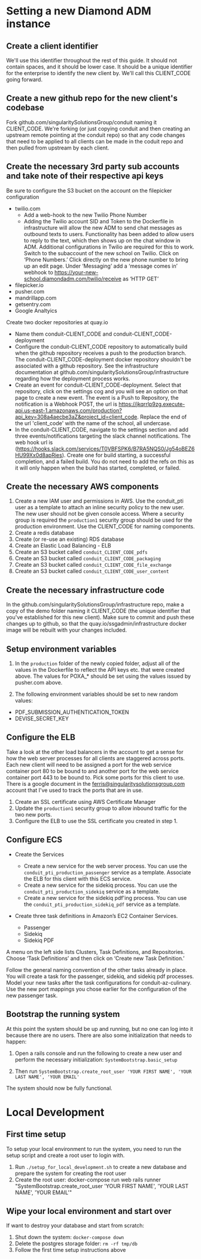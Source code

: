 Setting a new Diamond ADM instance
===

Create a client identifier
---
We'll use this identifier throughout the rest of this guide. It should not contain spaces, and it should be lower case. It should be a unique identifier for the enterprise to identify the new client by. We'll call this CLIENT_CODE going forward.

Create a new github repo for the new client's codebase
---
Fork github.com/singularitySolutionsGroup/conduit naming it CLIENT_CODE. We're forking (or just copying conduit and then creating an upstream remote pointing at the conduit repo) so that any code changes that need to be applied to all clients can be made in the coduit repo and then pulled from upstream by each client.

Create the necessary 3rd party sub accounts and take note of their respective api keys
---
Be sure to configure the S3 bucket on the account on the filepicker configuration

* twilio.com
  * Add a web-hook to the new Twilio Phone Number
  * Adding the Twilio account SID and Token to the Dockerfile in infrastructure will allow the new ADM to send chat messages as outbound texts to users. Functionality has been added to allow users to reply to the text, which then shows up on the chat window in ADM. Additional configurations in Twilio are required for this to work. Switch to the subaccount of the new school on Twilio. Click on ‘Phone Numbers.’ Click directly on the new phone number to bring up an edit page. Under ‘Messaging’ add a ‘message comes in’ webhook to https://your-new-school.diamondadm.com/twilio/receive as ‘HTTP GET’
* filepicker.io
* pusher.com
* mandrillapp.com
* getsentry.com
* Google Analtyics

Create two docker repositories at quay.io
* Name them conduit-CLIENT_CODE and conduit-CLIENT_CODE-deployment
* Configure the conduit-CLIENT_CODE repository to automatically build when the github repository receives a push to the production branch. The conduit-CLIENT_CODE-deployment docker repository shouldn't be associated with a github repository. See the infrastructure documentation at github.com/singularitySolutionsGroup/infrastructure regarding how the deployment process works. 
* Create an event for conduit-CLIENT_CODE-deployment. Select that repository, click on the settings cog and you will see an option on that page to create a new event. The event is a Push to Repository, the notification is a Webhook POST, the url is https://jkqrrlp9zg.execute-api.us-east-1.amazonaws.com/production?api_key=308a4aecbe3aZ&project_id=client_code. Replace the end of the url 'client_code' with the name of the school, all undercase.
* In the conduit-CLIENT_CODE, navigate to the settings section and add three events/notifications targeting the slack channel notifications. The web hook url is (https://hooks.slack.com/services/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). Create one for build starting, a successful completion, and a failed build. You do not need to add the refs on this as it will only happen when the build has started, completed, or failed.

Create the necessary AWS components
---
1) Create a new IAM user and permissions in AWS. Use the conduit_pti user as a template to attach an inline security policy to the new user. The new user should not be given console access. Where a security group is required the `production1` security group should be used for the production environment. Use the CLIENT_CODE for naming components.
2) Create a redis database
3) Create (or re-use an existing) RDS database
4) Create an Elastic Load Balancing - ELB
5) Create an S3 bucket called `conduit_CLIENT_CODE_pdfs`
6) Create an S3 bucket called `conduit_CLIENT_CODE_packaging`
7) Create an S3 bucket called `conduit_CLIENT_CODE_file_exchange`
8) Create an S3 bucket called `conduit_CLIENT_CODE_user_content`

Create the necessary infrastructure code
---
In the github.com/singularitySolutionsGroup/infrastructure repo, make a copy of the demo folder naming it CLIENT_CODE (the unique identifier that you've established for this new client). Make sure to commit and push these changes up to github, so that the quay.io/ssgadmin/infrastructure docker image will be rebuilt with your changes included.

Setup environment variables
---
1) In the `production` folder of the newly copied folder, adjust all of the values in the Dockerfile to reflect the API keys etc. that were created above. The values for POXA_* should be set using the values issued by pusher.com above.

2) The following environment variables should be set to new random values:
* PDF_SUBMISSION_AUTHENTICATION_TOKEN
* DEVISE_SECRET_KEY

Configure the ELB
---
Take a look at the other load balancers in the account to get a sense for how the web server processes for all clients are staggered across ports. Each new client will need to be assigned a port for the web service container port 80 to be bound to and another port for the web service container port 443 to be bound to. Pick some ports for this client to use. There is a google document in the ferris@singularitysolutionsgroup.com account that I've used to track the ports that are in use.
1) Create an SSL certificate using AWS Certificate Manager
2) Update the `production1` security group to allow inbound traffic for the two new ports. 
3) Configure the ELB to use the SSL certificate you created in step 1.

Configure ECS
---
* Create the Services
  * Create a new service for the web server process. You can use the `conduit_pti_production_passenger` service as a template. Associate the ELB for this client with this ECS service.
  * Create a new service for the sidekiq process. You can use the `conduit_pti_production_sidekiq` service as a template.
  * Create a new service for the sidekiq pdf'ing process. You can use the `conduit_pti_production_sidekiq_pdf` service as a template.

* Create three task definitions in Amazon’s EC2 Container Services.
  * Passenger
  * Sidekiq
  * Sidekiq PDF

A menu on the left side lists Clusters, Task Definitions, and Repositories. Choose ‘Task Definitions’ and then click on ‘Create new Task Definition.’

Follow the general naming convention of the other tasks already in place. You will create a task for the passenger, sidekiq, and sidekiq pdf processes. Model your new tasks after the task configurations for conduit-az-culinary. Use the new port mappings you chose earlier for the configuration of the new passenger task.

Bootstrap the running system
---
At this point the system should be up and running, but no one can log into it because there are no users. There are also some initialization that needs to happen: 

1) Open a rails console and run the following to create a new user and perform the necessary initialization:
`SystemBootstrap.basic_setup`

2) Then run `SystemBootstrap.create_root_user 'YOUR FIRST NAME', 'YOUR LAST NAME', 'YOUR EMAIL'`

The system should now be fully functional. 



Local Development
===

First time setup
---
To setup your local environment to run the system, you need to run the setup script and create a root user to login with.
1) Run `./setup_for_local_development.sh` to create a new database and prepare the system for creating the root user
2) Create the root user: docker-compose run web rails runner "SystemBootstrap.create_root_user 'YOUR FIRST NAME', 'YOUR LAST NAME', 'YOUR EMAIL'"

Wipe your local environment and start over
---
If want to destroy your database and start from scratch: 
1) Shut down the system: `docker-compose down`
2) Delete the postgres storage folder: `rm -rf tmp/db`
3) Follow the first time setup instructions above

